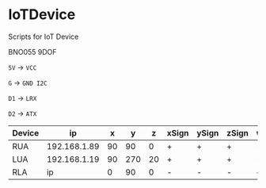# IoTDevice
Scripts for IoT Device

BNO055 9DOF


`5V` -> `VCC`

`G`  -> `GND I2C`

`D1` -> `LRX`

`D2` -> `ATX`


|Device|ip|x|y|z|xSign|ySign|zSign|wSign|
|---|---|---|---|---|---|---|---|---|
|RUA|192.168.1.89|90|90|0|+|+|+|-|
|LUA|192.168.1.19|90|270|20|+|+|+|-|
|RLA|ip|0|90|0|-|-|-|+|
